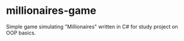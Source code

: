 # millionaires-game
Simple game simulating "Millionaires" written in C# for study project on OOP basics.

